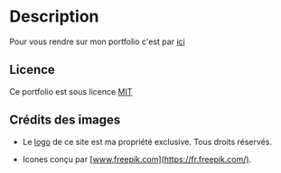 # Description

Pour vous rendre sur mon portfolio c'est par [ici](https://florianppn.github.io)

## Licence

Ce portfolio est sous licence [MIT](./LICENSE.md)

## Crédits des images

+ Le [logo](./asset/kickman.png) de ce site est ma propriété exclusive. Tous droits réservés.

+ Icones conçu par [www.freepik.com](https://fr.freepik.com/).
